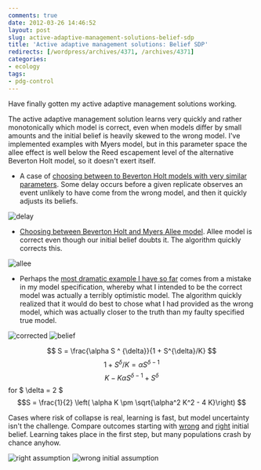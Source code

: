 ```yaml
---
comments: true
date: 2012-03-26 14:46:52
layout: post
slug: active-adaptive-management-solutions-belief-sdp
title: 'Active adaptive management solutions: Belief SDP'
redirects: [/wordpress/archives/4371, /archives/4371]
categories:
- ecology
tags:
- pdg-control
---
```


Have finally gotten my active adaptive management solutions working.

The active adaptive management solution learns very quickly and rather monotonically which model is correct, even when models differ by small amounts and the initial belief is heavily skewed to the wrong model.  I've implemented examples with Myers model, but in this parameter space the allee effect is well below the Reed escapement level of the alternative Beverton Holt model, so it doesn't exert itself.





  * A case of [choosing between to Beverton Holt models with very similar parameters](https://github.com/cboettig/pdg_control/blob/c5f69be6e51849a2be7850239f6397136f949ceb/inst/examples/model_uncertainty.md).  Some delay occurs before a given replicate observes an event unlikely to have come from the wrong model, and then it quickly adjusts its beliefs.  

![delay](http://farm7.staticflickr.com/6109/7018813563_d8ca8eb756_o.png)



  * [Choosing between Beverton Holt and Myers Allee model](https://github.com/cboettig/pdg_control/blob/fd9852313efe0fa9ea9233539a1e2fcb77983a13/inst/examples/model_uncertainty.md).  Allee model is correct even though our initial belief doubts it.  The algorithm quickly corrects this.  

![allee](http://farm7.staticflickr.com/6111/7018879281_b2bc4ea6a2_o.png)



  * Perhaps the [most dramatic example I have so far](https://github.com/cboettig/pdg_control/blob/c1481a071bed3496413328eb148b28138ccb0f55/inst/examples/model_uncertainty.md) comes from a mistake in my model specification, whereby what I intended to be the correct model was actually a terribly optimistic model.  The algorithm quickly realized that it would do best to chose what I had provided as the wrong model, which was actually closer to the truth than my faulty specified true model.






![corrected](http://farm8.staticflickr.com/7102/7018850545_5562557904_o.png)
![belief](http://farm7.staticflickr.com/6113/6872744460_b1976cd8f6_o.png)





$$ S = \frac{\alpha S ^ {\delta}}{1 + S^{\delta}/K} $$
$$ 1 + S^\delta/K = \alpha S ^ {\delta-1} $$
$$ K - K \alpha S ^ {\delta-1} + S{^\delta} $$
for $ \delta = 2 $
$$S = \frac{1}{2} \left( \alpha K \pm \sqrt{\alpha^2 K^2 - 4 K}\right) $$





Cases where risk of collapse is real, learning is fast, but model uncertainty isn't the challenge.  Compare outcomes starting with [wrong](https://github.com/cboettig/pdg_control/blob/d0cd7ca379dfc30e67363442189ab57adfa8058a/inst/examples/model_uncertainty.md) and [right](https://github.com/cboettig/pdg_control/blob/ff049e1f623413e1438555aec63ddbe65dec6d8f/inst/examples/model_uncertainty.md) initial belief.  Learning takes place in the first step, but many populations crash by chance anyhow.  

![right assumption](http://farm8.staticflickr.com/7231/7019134197_76f3c00e80_m.jpg)
![wrong initial assumption](http://farm8.staticflickr.com/7046/7019126361_c3a712b982_m.jpg)



